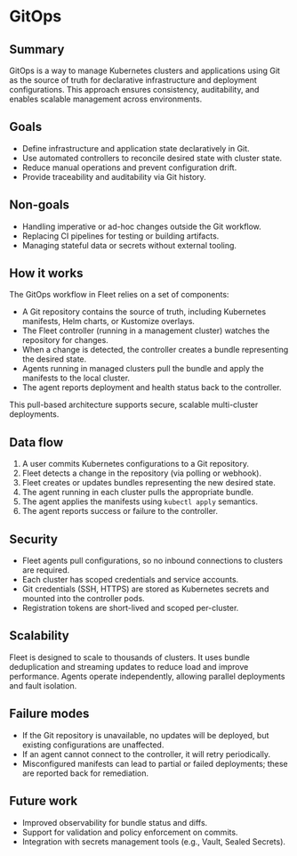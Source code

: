 # GitOps

## Summary

GitOps is a way to manage Kubernetes clusters and applications using Git as the source of truth for declarative infrastructure and deployment configurations. This approach ensures consistency, auditability, and enables scalable management across environments.

## Goals

- Define infrastructure and application state declaratively in Git.
- Use automated controllers to reconcile desired state with cluster state.
- Reduce manual operations and prevent configuration drift.
- Provide traceability and auditability via Git history.

## Non-goals

- Handling imperative or ad-hoc changes outside the Git workflow.
- Replacing CI pipelines for testing or building artifacts.
- Managing stateful data or secrets without external tooling.

## How it works

The GitOps workflow in Fleet relies on a set of components:

- A Git repository contains the source of truth, including Kubernetes manifests, Helm charts, or Kustomize overlays.
- The Fleet controller (running in a management cluster) watches the repository for changes.
- When a change is detected, the controller creates a bundle representing the desired state.
- Agents running in managed clusters pull the bundle and apply the manifests to the local cluster.
- The agent reports deployment and health status back to the controller.

This pull-based architecture supports secure, scalable multi-cluster deployments.

## Data flow

1. A user commits Kubernetes configurations to a Git repository.
2. Fleet detects a change in the repository (via polling or webhook).
3. Fleet creates or updates bundles representing the new desired state.
4. The agent running in each cluster pulls the appropriate bundle.
5. The agent applies the manifests using `kubectl apply` semantics.
6. The agent reports success or failure to the controller.

## Security

- Fleet agents pull configurations, so no inbound connections to clusters are required.
- Each cluster has scoped credentials and service accounts.
- Git credentials (SSH, HTTPS) are stored as Kubernetes secrets and mounted into the controller pods.
- Registration tokens are short-lived and scoped per-cluster.

## Scalability

Fleet is designed to scale to thousands of clusters. It uses bundle deduplication and streaming updates to reduce load and improve performance. Agents operate independently, allowing parallel deployments and fault isolation.

## Failure modes

- If the Git repository is unavailable, no updates will be deployed, but existing configurations are unaffected.
- If an agent cannot connect to the controller, it will retry periodically.
- Misconfigured manifests can lead to partial or failed deployments; these are reported back for remediation.

## Future work

- Improved observability for bundle status and diffs.
- Support for validation and policy enforcement on commits.
- Integration with secrets management tools (e.g., Vault, Sealed Secrets).

